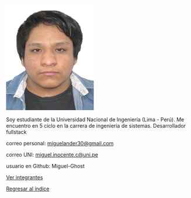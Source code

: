 ![Miguel Inocente](Miguel-Inocente.jpg)

Soy estudiante de la Universidad Nacional de Ingeniería (Lima - Perú).
Me encuentro en 5 ciclo en la carrera de ingenieria de sistemas.
Desarrollador fullstack

correo personal: miguelander30@gmail.com

correo UNI: miguel.inocente.c@uni.pe

usuario en Github: Miguel-Ghost

[Ver integrantes](https://github.com/joaquin1115/DBD-2024I-GRUPO1/blob/main/01.%20integrantes/integrantes.md)

[Regresar al índice](https://github.com/joaquin1115/DBD-2024I-GRUPO1)
